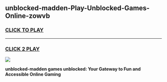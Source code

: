 
## unblocked-madden-Play-Unblocked-Games-Online-zowvb
<h3>
<a href="https://premium76.site?title=unblocked-madden&ref=25A">CLICK TO PLAY</a></h3>
<hr>

<h3>
<a href="https://premium76.site?title=unblocked-madden&ref=25A">CLICK 2 PLAY</a>
  
</h3>

<a href="https://premium76.site?title=unblocked-madden&ref=25A"><img src="https://clearcache.store/games.png"></a>


**unblocked-madden games unblocked: Your Gateway to Fun and Accessible Online Gaming**
